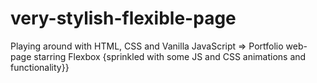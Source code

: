 # very-stylish-flexible-page
Playing around with HTML, CSS and Vanilla JavaScript => Portfolio web-page starring Flexbox {sprinkled with some JS and CSS animations and functionality}}
